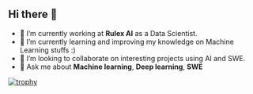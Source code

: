 ## Hi there 👋

<!--
**dragoa/dragoa** is a ✨ _special_ ✨ repository because its `README.md` (this file) appears on your GitHub profile.

Here are some ideas to get you started:

- 🔭 I’m currently working on ...
- 🌱 I’m currently learning ...
- 👯 I’m looking to collaborate on ...
- 🤔 I’m looking for help with ...
- 💬 Ask me about ...
- 📫 How to reach me: ...
- 😄 Pronouns: ...
- ⚡ Fun fact: ...
-->
- 🔭 I’m currently working at **Rulex AI** as a Data Scientist.
- 🌱 I’m currently learning and improving my knowledge on Machine Learning stuffs :)
- 👯 I’m looking to collaborate on interesting projects using AI and SWE.
- 💬 Ask me about **Machine learning**, **Deep learning**, **SWE**

[![trophy](https://github-profile-trophy.vercel.app/?username=dragoa&theme=onestar&column=5&margin-w=15&margin-h=15)](https://github.com/ryo-ma/github-profile-trophy)
